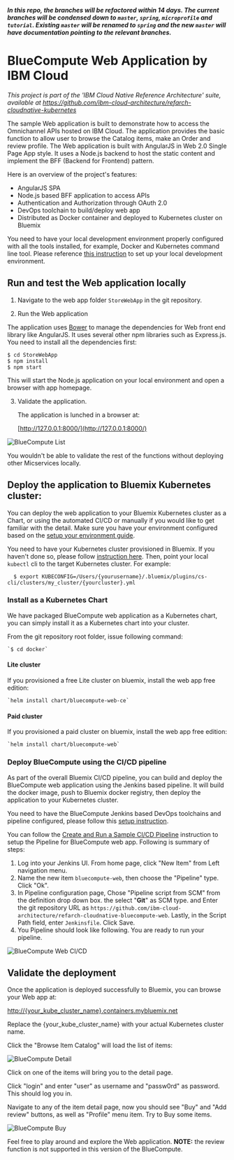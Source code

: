 ***In this repo, the branches will be refactored within 14 days. The current branches will be condensed down to `master`, `spring`, `microprofile` and `tutorial`. Existing `master` will be renamed to `spring` and the new `master` will have documentation pointing to the relevant branches.***

# BlueCompute Web Application by IBM Cloud

*This project is part of the 'IBM Cloud Native Reference Architecture' suite, available at
https://github.com/ibm-cloud-architecture/refarch-cloudnative-kubernetes*

The sample Web application is built to demonstrate how to access the Omnichannel APIs hosted on IBM Cloud. The application provides the basic function to allow user to browse the Catalog items, make an Order and review profile. The Web application is built with AngularJS in Web 2.0 Single Page App style. It uses a Node.js backend to host the static content and implement the BFF (Backend for Frontend) pattern.

Here is an overview of the project's features:
- AngularJS SPA
- Node.js based BFF application to access APIs
- Authentication and Authorization through OAuth 2.0
- DevOps toolchain to build/deploy web app
- Distributed as Docker container and deployed to Kubernetes cluster on Bluemix

You need to have your local development environment properly configured with all the tools installed, for example, Docker and Kubernetes command line tool. Please reference [this instruction](https://github.com/ibm-cloud-architecture/refarch-cloudnative-kubernetes/tree/kube-int#step-1-environment-setup) to set up your local development environment.

## Run and test the Web application locally

1. Navigate to the web app folder `StoreWebApp` in the git repository.

2. Run the Web application

  The application uses [Bower](https://bower.io/) to manage the dependencies for Web front end library like AngularJS. It uses several other npm libraries such as Express.js. You need to install all the dependencies first:

   `$ cd StoreWebApp`  
   `$ npm install`  
   `$ npm start`    

   This will start the Node.js application on your local environment and open a browser with app homepage.

3. Validate the application.

   The application is lunched in a browser at:

   [http://127.0.0.1:8000/](http://127.0.0.1:8000/)

  ![BlueCompute List](static/imgs/bluecompute_web_home.png?raw=true)

  You wouldn't be able to validate the rest of the functions without deploying other Micservices locally.


## Deploy the application to Bluemix Kubernetes cluster:

You can deploy the web application to your Bluemix Kubernetes cluster as a Chart, or using the automated CI/CD or manually if you would like to get familiar with the detail. Make sure you have your environment configured based on the [setup your environment guide](https://github.com/ibm-cloud-architecture/refarch-cloudnative-kubernetes/tree/kube-int#step-1-environment-setup).

You need to have your Kubernetes cluster provisioned in Bluemix. If you haven't done so, please follow [instruction here](https://github.com/ibm-cloud-architecture/refarch-cloudnative-kubernetes/tree/kube-int#step-2-provision-a-kubernetes-cluster-on-ibm-bluemix-container-service). Then, point your local `kubectl` cli to the target Kubernetes cluster. For example:

```
  $ export KUBECONFIG=/Users/{yourusername}/.bluemix/plugins/cs-cli/clusters/my_cluster/{yourcluster}.yml
```

### Install as a Kubernetes Chart

We have packaged BlueCompute web application as a Kubernetes chart, you can simply install it as a Kubernetes chart into your cluster.

From the git repository root folder, issue following command:

    `$ cd docker`  

#### Lite cluster
If you provisioned a free Lite cluster on bluemix, install the web app free edition:

    `helm install chart/bluecompute-web-ce`   

#### Paid cluster
If you provisioned a paid cluster on bluemix, install the web app free edition:

    `helm install chart/bluecompute-web`   

### Deploy BlueCompute using the CI/CD pipeline

As part of the overall Bluemix CI/CD pipeline, you can build and deploy the BlueCompute web application using the Jenkins based pipeline. It will build the docker image, push to Bluemix docker registry, then deploy the application to your Kubernetes cluster.

You need to have the BlueCompute Jenkins based DevOps toolchains and pipeline configured, please follow this [setup instruction](https://github.com/ibm-cloud-architecture/refarch-cloudnative-devops-kubernetes).  

You can follow the [Create and Run a Sample CI/CD Pipeline](https://github.com/ibm-cloud-architecture/refarch-cloudnative-devops-kubernetes#create-and-run-a-sample-cicd-pipeline) instruction to setup the Pipeline for BlueCompute web app. Following is summary of steps:

1. Log into your Jenkins UI. From home page, click "New Item" from Left navigation menu.  
2. Name the new item `bluecompute-web`, then choose the "Pipeline" type. Click "Ok".  
3. In Pipeline configuration page, Chose "Pipeline script from SCM" from the definition drop down box. the select "**Git**" as SCM type. and Enter the git repository URL as `https://github.com/ibm-cloud-architecture/refarch-cloudnative-bluecompute-web`. Lastly, in the Script Path field, enter `Jenkinsfile`. Click Save.
4. You Pipeline should look like following. You are ready to run your pipeline.

![BlueCompute Web CI/CD](static/imgs/bluecompute_web_pipeline.png?raw=true)  


## Validate the deployment


Once the application is deployed successfully to Bluemix, you can browse your Web app at:

[http://{your_kube_cluster_name}.containers.mybluemix.net](http://{your_kube_cluster_name}.containers.mybluemix.net)

Replace the {your_kube_cluster_name} with your actual Kubernetes cluster name.

Click the "Browse Item Catalog" will load the list of items:

![BlueCompute Detail](static/imgs/bluemix_25.png?raw=true)

Click on one of the items will bring you to the detail page.

Click "login" and enter "user" as username and "passw0rd" as password. This should log you in.

Navigate to any of the item detail page, now you should see "Buy" and "Add review" buttons, as well as "Profile" menu item. Try to Buy some items.

![BlueCompute Buy](static/imgs/bluecompute_web_buy.png?raw=true)


Feel free to play around and explore the Web application.
**NOTE:** the review function is not supported in this version of the BlueCompute.
